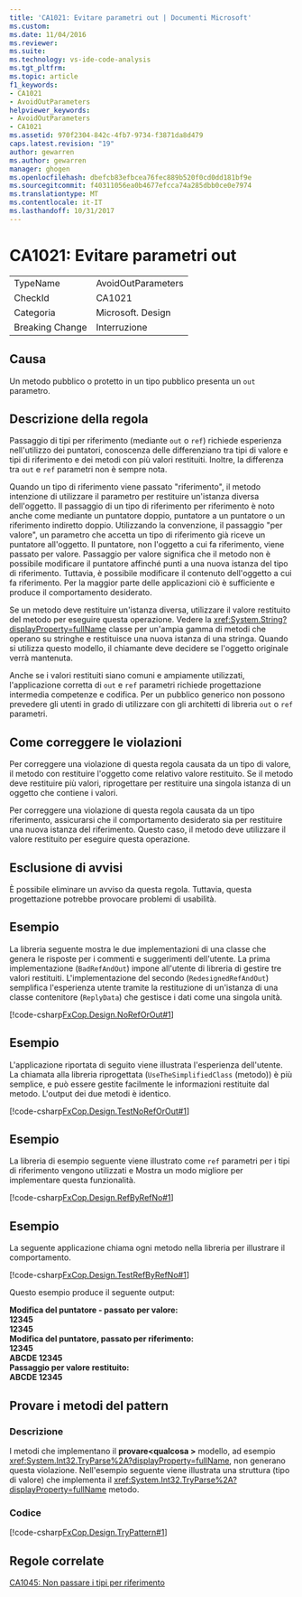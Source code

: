 ```yaml
---
title: 'CA1021: Evitare parametri out | Documenti Microsoft'
ms.custom: 
ms.date: 11/04/2016
ms.reviewer: 
ms.suite: 
ms.technology: vs-ide-code-analysis
ms.tgt_pltfrm: 
ms.topic: article
f1_keywords:
- CA1021
- AvoidOutParameters
helpviewer_keywords:
- AvoidOutParameters
- CA1021
ms.assetid: 970f2304-842c-4fb7-9734-f3871da8d479
caps.latest.revision: "19"
author: gewarren
ms.author: gewarren
manager: ghogen
ms.openlocfilehash: dbefcb83efbcea76fec889b520f0cd0dd181bf9e
ms.sourcegitcommit: f40311056ea0b4677efcca74a285dbb0ce0e7974
ms.translationtype: MT
ms.contentlocale: it-IT
ms.lasthandoff: 10/31/2017
---
```

# <a name="ca1021-avoid-out-parameters"></a>CA1021: Evitare parametri out
|||  
|-|-|  
|TypeName|AvoidOutParameters|  
|CheckId|CA1021|  
|Categoria|Microsoft. Design|  
|Breaking Change|Interruzione|  
  
## <a name="cause"></a>Causa  
 Un metodo pubblico o protetto in un tipo pubblico presenta un `out` parametro.  
  
## <a name="rule-description"></a>Descrizione della regola  
 Passaggio di tipi per riferimento (mediante `out` o `ref`) richiede esperienza nell'utilizzo dei puntatori, conoscenza delle differenziano tra tipi di valore e tipi di riferimento e dei metodi con più valori restituiti. Inoltre, la differenza tra `out` e `ref` parametri non è sempre nota.  
  
 Quando un tipo di riferimento viene passato "riferimento", il metodo intenzione di utilizzare il parametro per restituire un'istanza diversa dell'oggetto. Il passaggio di un tipo di riferimento per riferimento è noto anche come mediante un puntatore doppio, puntatore a un puntatore o un riferimento indiretto doppio. Utilizzando la convenzione, il passaggio "per valore", un parametro che accetta un tipo di riferimento già riceve un puntatore all'oggetto. Il puntatore, non l'oggetto a cui fa riferimento, viene passato per valore. Passaggio per valore significa che il metodo non è possibile modificare il puntatore affinché punti a una nuova istanza del tipo di riferimento. Tuttavia, è possibile modificare il contenuto dell'oggetto a cui fa riferimento. Per la maggior parte delle applicazioni ciò è sufficiente e produce il comportamento desiderato.  
  
 Se un metodo deve restituire un'istanza diversa, utilizzare il valore restituito del metodo per eseguire questa operazione. Vedere la <xref:System.String?displayProperty=fullName> classe per un'ampia gamma di metodi che operano su stringhe e restituisce una nuova istanza di una stringa. Quando si utilizza questo modello, il chiamante deve decidere se l'oggetto originale verrà mantenuta.  
  
 Anche se i valori restituiti siano comuni e ampiamente utilizzati, l'applicazione corretta di `out` e `ref` parametri richiede progettazione intermedia competenze e codifica. Per un pubblico generico non possono prevedere gli utenti in grado di utilizzare con gli architetti di libreria `out` o `ref` parametri.  
  
## <a name="how-to-fix-violations"></a>Come correggere le violazioni  
 Per correggere una violazione di questa regola causata da un tipo di valore, il metodo con restituire l'oggetto come relativo valore restituito. Se il metodo deve restituire più valori, riprogettare per restituire una singola istanza di un oggetto che contiene i valori.  
  
 Per correggere una violazione di questa regola causata da un tipo riferimento, assicurarsi che il comportamento desiderato sia per restituire una nuova istanza del riferimento. Questo caso, il metodo deve utilizzare il valore restituito per eseguire questa operazione.  
  
## <a name="when-to-suppress-warnings"></a>Esclusione di avvisi  
 È possibile eliminare un avviso da questa regola. Tuttavia, questa progettazione potrebbe provocare problemi di usabilità.  
  
## <a name="example"></a>Esempio  
 La libreria seguente mostra le due implementazioni di una classe che genera le risposte per i commenti e suggerimenti dell'utente. La prima implementazione (`BadRefAndOut`) impone all'utente di libreria di gestire tre valori restituiti. L'implementazione del secondo (`RedesignedRefAndOut`) semplifica l'esperienza utente tramite la restituzione di un'istanza di una classe contenitore (`ReplyData`) che gestisce i dati come una singola unità.  
  
 [!code-csharp[FxCop.Design.NoRefOrOut#1](../code-quality/codesnippet/CSharp/ca1021-avoid-out-parameters_1.cs)]  
  
## <a name="example"></a>Esempio  
 L'applicazione riportata di seguito viene illustrata l'esperienza dell'utente. La chiamata alla libreria riprogettata (`UseTheSimplifiedClass` (metodo)) è più semplice, e può essere gestite facilmente le informazioni restituite dal metodo. L'output dei due metodi è identico.  
  
 [!code-csharp[FxCop.Design.TestNoRefOrOut#1](../code-quality/codesnippet/CSharp/ca1021-avoid-out-parameters_2.cs)]  
  
## <a name="example"></a>Esempio  
 La libreria di esempio seguente viene illustrato come `ref` parametri per i tipi di riferimento vengono utilizzati e Mostra un modo migliore per implementare questa funzionalità.  
  
 [!code-csharp[FxCop.Design.RefByRefNo#1](../code-quality/codesnippet/CSharp/ca1021-avoid-out-parameters_3.cs)]  
  
## <a name="example"></a>Esempio  
 La seguente applicazione chiama ogni metodo nella libreria per illustrare il comportamento.  
  
 [!code-csharp[FxCop.Design.TestRefByRefNo#1](../code-quality/codesnippet/CSharp/ca1021-avoid-out-parameters_4.cs)]  
  
 Questo esempio produce il seguente output:  
  
 **Modifica del puntatore - passato per valore:**  
**12345**  
**12345**  
**Modifica del puntatore, passato per riferimento:**  
**12345**  
**ABCDE 12345**  
**Passaggio per valore restituito:**  
**ABCDE 12345**   
## <a name="try-pattern-methods"></a>Provare i metodi del pattern  
  
### <a name="description"></a>Descrizione  
 I metodi che implementano il **provare\<qualcosa >** modello, ad esempio <xref:System.Int32.TryParse%2A?displayProperty=fullName>, non generano questa violazione. Nell'esempio seguente viene illustrata una struttura (tipo di valore) che implementa il <xref:System.Int32.TryParse%2A?displayProperty=fullName> metodo.  
  
### <a name="code"></a>Codice  
 [!code-csharp[FxCop.Design.TryPattern#1](../code-quality/codesnippet/CSharp/ca1021-avoid-out-parameters_5.cs)]  
  
## <a name="related-rules"></a>Regole correlate  
 [CA1045: Non passare i tipi per riferimento](../code-quality/ca1045-do-not-pass-types-by-reference.md)